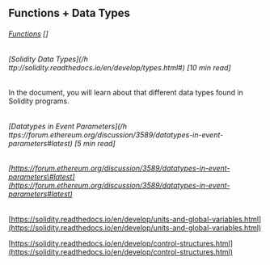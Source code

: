 ## Functions + Data Types

###### [Functions](https://www.gitbook.com/book/sunnya97/a-beginner-s-guide-to-ethereum-and-dapp-developme/edit#) \[\]

###### [Solidity Data Types](/h ttp://solidity.readthedocs.io/en/develop/types.html#) \[10 min read\]

In the document, you will learn about that different data types found in Solidity programs.

###### 

###### 

###### [Datatypes in Event Parameters](/h ttps://forum.ethereum.org/discussion/3589/datatypes-in-event-parameters#latest) \[5 min read\]

###### [https://forum.ethereum.org/discussion/3589/datatypes-in-event-parameters\#latest](https://forum.ethereum.org/discussion/3589/datatypes-in-event-parameters#latest)

[https://solidity.readthedocs.io/en/develop/units-and-global-variables.html](https://solidity.readthedocs.io/en/develop/units-and-global-variables.html)

[https://solidity.readthedocs.io/en/develop/control-structures.html](https://solidity.readthedocs.io/en/develop/control-structures.html)

